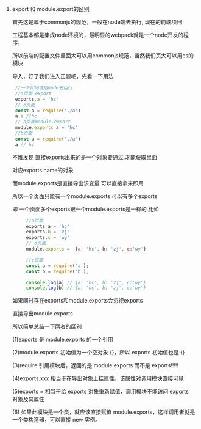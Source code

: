 1. export 和 module.export的区别

   首先这是属于commonjs的规范，一般在node端去执行, 现在的前端项目

   工程基本都是集成node环境的，最明显的webpack就是一个node开发的程序，

   所以前端的配置文件里面大可以用commonjs规范，当然我们页大可以用es的模块

   导入，好了我们进入正题吧，先看一下用法

   ```js
    //一下代码请用node去运行
    //a页面 export 
    exports.a = 'hc'
    // b页面
    const a = require('./a')
    a.a //hc
    // a页面module.export
    module.exports a = 'hc'
    //b页面
    const a = require('./a')
    a // hc
   ```
   不难发现 直接exports出来的是一个对象要通过.才能获取里面

   对应exports.name的对象

   而module.exports是直接导出该变量 可以直接拿来即用

   所以一个页面只能有一个module.exports 可以有多个exports

   即 一个页面多个exports跟一个module.exports是一样的
   比如
   ```js
        //a页面
        exports a = 'hc'
        exports.b = 'zj'
        exports.c = 'wy'
        // b页面
        module.exports =  {a: 'hc', b: 'zj', c:'wy'}

        //c页面
        const a = require('a');
        const b = require('b');

        console.log(a) // {a: 'hc', b: 'zj', c:'wy'}
        console.log(b) // {a: 'hc', b: 'zj', c:'wy'}
   ```
   如果同时存在exports和module.exports会忽视exports

   直接导出module.exports
   
   所以简单总结一下两者的区别

   (1)exports 是 module.exports 的一个引用

   (2)module.exports 初始值为一个空对象 {}，所以 exports 初始值也是 {}

   (3)require 引用模块后，返回的是 module.exports 而不是 exports!!!!!

   (4)exports.xxx 相当于在导出对象上挂属性，该属性对调用模块直接可见

   (5)exports = 相当于给 exports 对象重新赋值，调用模块不能访问 exports 对象及其属性

   (6) 如果此模块是一个类，就应该直接赋值 module.exports，这样调用者就是一个类构造器，可以直接 new 实例。


